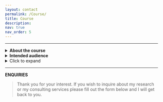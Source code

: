```yaml
---
layout: contact
permalink: /Course/
title: Course
description: 
nav: true
nav_order: 5
---
```


----

<details>
  <summary><b>About the course</b></summary>
  
# test
  
  ## test
  
</details>

<details>
<summary><b>Intended audience</b></summary>

_Markdown is valid, but add empty lines to separate from the HTML tags._

  1. Foo
  2. Bar

</details>

<details>
	<summary>Click to expand</summary>
	
	<pre>
	Long content here
 ## test 

 ## test
	</pre>

</details>


----
**ENQUIRIES**

> Thank you for your interest. If you wish to inquire about my research or my consulting services please fill out the form below and I will get back to you.
